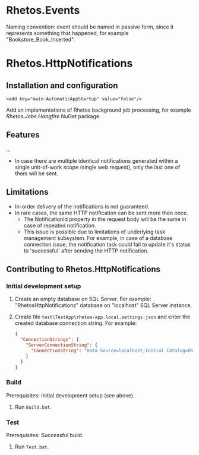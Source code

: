 # Rhetos.Events

Naming convention: event should be named in passive form, since it represents something that happened, for example "Bookstore_Book_Inserted".

# Rhetos.HttpNotifications

## Installation and configuration

`<add key="owin:AutomaticAppStartup" value="false"/>`

Add an implementations of Rhetos background job processing, for example *Rhetos.Jobs.Hangfire* NuGet package.

## Features

...


* In case there are multiple identical notifications generated within a single unit-of-work scope (single web request), only the last one of them will be sent.

## Limitations

* In-order delivery of the notifications is not guaranteed.
* In rare cases, the same HTTP notification can be sent more then once.
  * The NotificationId property in the request body will be the same in case of repeated notification.
  * This issue is possible due to limitations of underlying task management subsystem. For example, in case of a database connection issue, the notification task could fail to update it's status to 'successful' after sending the HTTP notification.

## Contributing to Rhetos.HttpNotifications

### Initial development setup

1. Create an empty database on SQL Server.
   For example: "RhetosHttpNotifications" database on "localhost" SQL Server instance.

2. Create file `test\TestApp\rhetos-app.local.settings.json` and enter the created database connection string.
   For example:

	```json
    {
      "ConnectionStrings": {
        "ServerConnectionString": {
          "ConnectionString": "Data Source=localhost;Initial Catalog=RhetosHttpNotifications;Integrated Security=SSPI;"
        }
      }
    }
	```

### Build

Prerequisites: Initial development setup (see above).

1. Run `Build.bat`.

### Test

Prerequisites: Successful build.

1. Run `Test.bat`.
